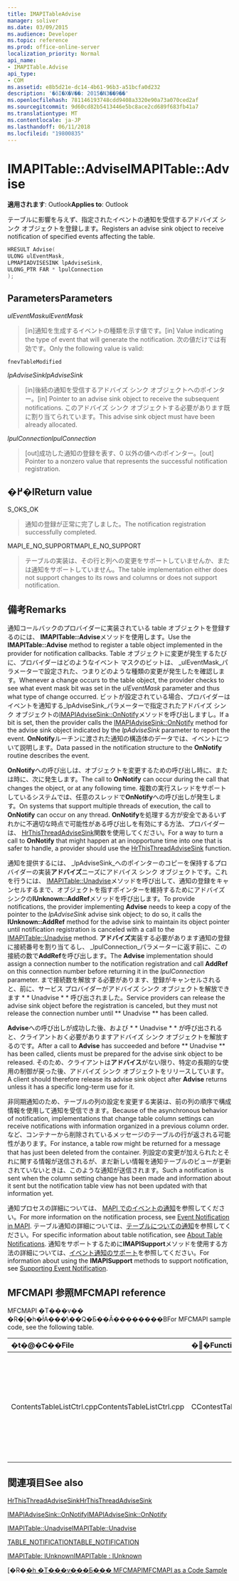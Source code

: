 ```yaml
---
title: IMAPITableAdvise
manager: soliver
ms.date: 03/09/2015
ms.audience: Developer
ms.topic: reference
ms.prod: office-online-server
localization_priority: Normal
api_name:
- IMAPITable.Advise
api_type:
- COM
ms.assetid: e8b5d21e-dc14-4b61-96b3-a51bcfa0d232
description: '�ŏI�X�V��: 2015�N3��9��'
ms.openlocfilehash: 781146193748cdd9408a3320e90a73a070ced2af
ms.sourcegitcommit: 9d60cd82b5413446e5bc8ace2cd689f683fb41a7
ms.translationtype: MT
ms.contentlocale: ja-JP
ms.lasthandoff: 06/11/2018
ms.locfileid: "19800835"
---
```

# <a name="imapitableadvise"></a><span data-ttu-id="29ea2-103">IMAPITable::Advise</span><span class="sxs-lookup"><span data-stu-id="29ea2-103">IMAPITable::Advise</span></span>

  
  
<span data-ttu-id="29ea2-104">**適用されます**: Outlook</span><span class="sxs-lookup"><span data-stu-id="29ea2-104">**Applies to**: Outlook</span></span> 
  
<span data-ttu-id="29ea2-105">テーブルに影響を与えず、指定されたイベントの通知を受信するアドバイズ シンク オブジェクトを登録します。</span><span class="sxs-lookup"><span data-stu-id="29ea2-105">Registers an advise sink object to receive notification of specified events affecting the table.</span></span>
  
```cpp
HRESULT Advise(
ULONG ulEventMask,
LPMAPIADVISESINK lpAdviseSink,
ULONG_PTR FAR * lpulConnection
);
```

## <a name="parameters"></a><span data-ttu-id="29ea2-106">Parameters</span><span class="sxs-lookup"><span data-stu-id="29ea2-106">Parameters</span></span>

 <span data-ttu-id="29ea2-107">_ulEventMask_</span><span class="sxs-lookup"><span data-stu-id="29ea2-107">_ulEventMask_</span></span>
  
> <span data-ttu-id="29ea2-108">[in]通知を生成するイベントの種類を示す値です。</span><span class="sxs-lookup"><span data-stu-id="29ea2-108">[in] Value indicating the type of event that will generate the notification.</span></span> <span data-ttu-id="29ea2-109">次の値だけでは有効です。</span><span class="sxs-lookup"><span data-stu-id="29ea2-109">Only the following value is valid:</span></span>
    
 `fnevTableModified`
  
 <span data-ttu-id="29ea2-110">_lpAdviseSink_</span><span class="sxs-lookup"><span data-stu-id="29ea2-110">_lpAdviseSink_</span></span>
  
> <span data-ttu-id="29ea2-111">[in]後続の通知を受信するアドバイズ シンク オブジェクトへのポインター。</span><span class="sxs-lookup"><span data-stu-id="29ea2-111">[in] Pointer to an advise sink object to receive the subsequent notifications.</span></span> <span data-ttu-id="29ea2-112">このアドバイズ シンク オブジェクトする必要があります既に割り当てられています。</span><span class="sxs-lookup"><span data-stu-id="29ea2-112">This advise sink object must have been already allocated.</span></span>
    
 <span data-ttu-id="29ea2-113">_lpulConnection_</span><span class="sxs-lookup"><span data-stu-id="29ea2-113">_lpulConnection_</span></span>
  
> <span data-ttu-id="29ea2-114">[out]成功した通知の登録を表す、0 以外の値へのポインター。</span><span class="sxs-lookup"><span data-stu-id="29ea2-114">[out] Pointer to a nonzero value that represents the successful notification registration.</span></span>
    
## <a name="return-value"></a><span data-ttu-id="29ea2-115">�߂�l</span><span class="sxs-lookup"><span data-stu-id="29ea2-115">Return value</span></span>

<span data-ttu-id="29ea2-116">S_OK</span><span class="sxs-lookup"><span data-stu-id="29ea2-116">S_OK</span></span> 
  
> <span data-ttu-id="29ea2-117">通知の登録が正常に完了しました。</span><span class="sxs-lookup"><span data-stu-id="29ea2-117">The notification registration successfully completed.</span></span>
    
<span data-ttu-id="29ea2-118">MAPI_E_NO_SUPPORT</span><span class="sxs-lookup"><span data-stu-id="29ea2-118">MAPI_E_NO_SUPPORT</span></span> 
  
> <span data-ttu-id="29ea2-119">テーブルの実装は、その行と列への変更をサポートしていませんか、または通知をサポートしていません。</span><span class="sxs-lookup"><span data-stu-id="29ea2-119">The table implementation either does not support changes to its rows and columns or does not support notification.</span></span>
    
## <a name="remarks"></a><span data-ttu-id="29ea2-120">備考</span><span class="sxs-lookup"><span data-stu-id="29ea2-120">Remarks</span></span>

<span data-ttu-id="29ea2-121">通知コールバックのプロバイダーに実装されている table オブジェクトを登録するのには、 **IMAPITable::Advise**メソッドを使用します。</span><span class="sxs-lookup"><span data-stu-id="29ea2-121">Use the **IMAPITable::Advise** method to register a table object implemented in the provider for notification callbacks.</span></span> <span data-ttu-id="29ea2-122">Table オブジェクトに変更が発生するたびに、プロバイダーはどのようなイベント マスクのビットは、 _ulEventMask_パラメーターで設定された、つまりどのような種類の変更が発生したを確認します。</span><span class="sxs-lookup"><span data-stu-id="29ea2-122">Whenever a change occurs to the table object, the provider checks to see what event mask bit was set in the  _ulEventMask_ parameter and thus what type of change occurred.</span></span> <span data-ttu-id="29ea2-123">ビットが設定されている場合、プロバイダーはイベントを通知する_lpAdviseSink_パラメーターで指定されたアドバイズ シンク オブジェクトの[IMAPIAdviseSink::OnNotify](imapiadvisesink-onnotify.md)メソッドを呼び出しますし。</span><span class="sxs-lookup"><span data-stu-id="29ea2-123">If a bit is set, then the provider calls the [IMAPIAdviseSink::OnNotify](imapiadvisesink-onnotify.md) method for the advise sink object indicated by the  _lpAdviseSink_ parameter to report the event.</span></span> <span data-ttu-id="29ea2-124">**OnNotify**ルーチンに渡された通知の構造体のデータでは、イベントについて説明します。</span><span class="sxs-lookup"><span data-stu-id="29ea2-124">Data passed in the notification structure to the **OnNotify** routine describes the event.</span></span> 
  
<span data-ttu-id="29ea2-125">**OnNotify**への呼び出しは、オブジェクトを変更するための呼び出し時に、または時に、次に発生します。</span><span class="sxs-lookup"><span data-stu-id="29ea2-125">The call to **OnNotify** can occur during the call that changes the object, or at any following time.</span></span> <span data-ttu-id="29ea2-126">複数の実行スレッドをサポートしているシステムでは、任意のスレッドで**OnNotify**への呼び出しが発生します。</span><span class="sxs-lookup"><span data-stu-id="29ea2-126">On systems that support multiple threads of execution, the call to **OnNotify** can occur on any thread.</span></span> <span data-ttu-id="29ea2-127">**OnNotify**を処理する方が安全であるいずれかに不適切な時点で可能性がある呼び出しを有効にする方法、プロバイダーは、 [HrThisThreadAdviseSink](hrthisthreadadvisesink.md)関数を使用してください。</span><span class="sxs-lookup"><span data-stu-id="29ea2-127">For a way to turn a call to **OnNotify** that might happen at an inopportune time into one that is safer to handle, a provider should use the [HrThisThreadAdviseSink](hrthisthreadadvisesink.md) function.</span></span> 
  
<span data-ttu-id="29ea2-128">通知を提供するには、 _lpAdviseSink_へのポインターのコピーを保持するプロバイダーの実装**アドバイズ**ニーズにアドバイス シンク オブジェクトです。これを行うには、 [IMAPITable::Unadvise](imapitable-unadvise.md)メソッドを呼び出して、通知の登録をキャンセルするまで、オブジェクトを指すポインターを維持するためにアドバイズ シンクの**IUnknown::AddRef**メソッドを呼び出します。</span><span class="sxs-lookup"><span data-stu-id="29ea2-128">To provide notifications, the provider implementing **Advise** needs to keep a copy of the pointer to the  _lpAdviseSink_ advise sink object; to do so, it calls the **IUnknown::AddRef** method for the advise sink to maintain its object pointer until notification registration is canceled with a call to the [IMAPITable::Unadvise](imapitable-unadvise.md) method.</span></span> <span data-ttu-id="29ea2-129">**アドバイズ**実装する必要があります通知の登録に接続番号を割り当てるし、 _lpulConnection_パラメーターに返す前に、この接続の数で**AddRef**を呼び出します。</span><span class="sxs-lookup"><span data-stu-id="29ea2-129">The **Advise** implementation should assign a connection number to the notification registration and call **AddRef** on this connection number before returning it in the  _lpulConnection_ parameter.</span></span> <span data-ttu-id="29ea2-130">まで接続数を解放する必要があります、登録がキャンセルされると、前に、サービス プロバイダーがアドバイズ シンク オブジェクトを解放できます * * Unadvise * * 呼び出されました。</span><span class="sxs-lookup"><span data-stu-id="29ea2-130">Service providers can release the advise sink object before the registration is canceled, but they must not release the connection number until ** Unadvise ** has been called.</span></span> 
  
<span data-ttu-id="29ea2-131">**Advise**への呼び出しが成功した後、および * * Unadvise * * が呼び出されると、クライアントおく必要がありますアドバイズ シンク オブジェクトを解放するのです。</span><span class="sxs-lookup"><span data-stu-id="29ea2-131">After a call to **Advise** has succeeded and before ** Unadvise ** has been called, clients must be prepared for the advise sink object to be released.</span></span> <span data-ttu-id="29ea2-132">そのため、クライアントは**アドバイス**がない限り、特定の長期的な使用の制御が戻った後、アドバイズ シンク オブジェクトをリリースしています。</span><span class="sxs-lookup"><span data-stu-id="29ea2-132">A client should therefore release its advise sink object after **Advise** returns unless it has a specific long-term use for it.</span></span> 
  
<span data-ttu-id="29ea2-133">非同期通知のため、テーブルの列の設定を変更する実装は、前の列の順序で構成情報を使用して通知を受信できます。</span><span class="sxs-lookup"><span data-stu-id="29ea2-133">Because of the asynchronous behavior of notification, implementations that change table column settings can receive notifications with information organized in a previous column order.</span></span> <span data-ttu-id="29ea2-134">など、コンテナーから削除されているメッセージのテーブルの行が返される可能性があります。</span><span class="sxs-lookup"><span data-stu-id="29ea2-134">For instance, a table row might be returned for a message that has just been deleted from the container.</span></span> <span data-ttu-id="29ea2-135">列設定の変更が加えられたとそれに関する情報が送信されるが、まだ新しい情報を通知テーブルのビューが更新されていないときは、このような通知が送信されます。</span><span class="sxs-lookup"><span data-stu-id="29ea2-135">Such a notification is sent when the column setting change has been made and information about it sent but the notification table view has not been updated with that information yet.</span></span>
  
<span data-ttu-id="29ea2-136">通知プロセスの詳細については、 [MAPI でのイベントの通知](event-notification-in-mapi.md)を参照してください。</span><span class="sxs-lookup"><span data-stu-id="29ea2-136">For more information on the notification process, see [Event Notification in MAPI](event-notification-in-mapi.md).</span></span> <span data-ttu-id="29ea2-137">テーブル通知の詳細については、[テーブルについての通知](about-table-notifications.md)を参照してください。</span><span class="sxs-lookup"><span data-stu-id="29ea2-137">For specific information about table notification, see [About Table Notifications](about-table-notifications.md).</span></span> <span data-ttu-id="29ea2-138">通知をサポートするために**IMAPISupport**メソッドを使用する方法の詳細については、[イベント通知のサポート](supporting-event-notification.md)を参照してください。</span><span class="sxs-lookup"><span data-stu-id="29ea2-138">For information about using the **IMAPISupport** methods to support notification, see [Supporting Event Notification](supporting-event-notification.md).</span></span>
  
## <a name="mfcmapi-reference"></a><span data-ttu-id="29ea2-139">MFCMAPI 参照</span><span class="sxs-lookup"><span data-stu-id="29ea2-139">MFCMAPI reference</span></span>

<span data-ttu-id="29ea2-140">MFCMAPI �T���v�� �R�[�h�ł́A���̕\��Q�Ƃ��Ă��������B</span><span class="sxs-lookup"><span data-stu-id="29ea2-140">For MFCMAPI sample code, see the following table.</span></span>
  
|<span data-ttu-id="29ea2-141">**�t�@�C��**</span><span class="sxs-lookup"><span data-stu-id="29ea2-141">**File**</span></span>|<span data-ttu-id="29ea2-142">**�֐�**</span><span class="sxs-lookup"><span data-stu-id="29ea2-142">**Function**</span></span>|<span data-ttu-id="29ea2-143">**�R�����g**</span><span class="sxs-lookup"><span data-stu-id="29ea2-143">**Comment**</span></span>|
|:-----|:-----|:-----|
|<span data-ttu-id="29ea2-144">ContentsTableListCtrl.cpp</span><span class="sxs-lookup"><span data-stu-id="29ea2-144">ContentsTableListCtrl.cpp</span></span>  <br/> |<span data-ttu-id="29ea2-145">CContestTableListCtrl::NotificationOn</span><span class="sxs-lookup"><span data-stu-id="29ea2-145">CContestTableListCtrl::NotificationOn</span></span>  <br/> |<span data-ttu-id="29ea2-146">MFCMAPI では、 **IMAPITable::Advise**メソッドを使用して、常に最新情報を表形式ビューを許可する通知を登録します。</span><span class="sxs-lookup"><span data-stu-id="29ea2-146">MFCMAPI uses the **IMAPITable::Advise** method to register for notifications to allow the table view to stay current.</span></span>  <br/> |
   
## <a name="see-also"></a><span data-ttu-id="29ea2-147">関連項目</span><span class="sxs-lookup"><span data-stu-id="29ea2-147">See also</span></span>



[<span data-ttu-id="29ea2-148">HrThisThreadAdviseSink</span><span class="sxs-lookup"><span data-stu-id="29ea2-148">HrThisThreadAdviseSink</span></span>](hrthisthreadadvisesink.md)
  
[<span data-ttu-id="29ea2-149">IMAPIAdviseSink::OnNotify</span><span class="sxs-lookup"><span data-stu-id="29ea2-149">IMAPIAdviseSink::OnNotify</span></span>](imapiadvisesink-onnotify.md)
  
[<span data-ttu-id="29ea2-150">IMAPITable::Unadvise</span><span class="sxs-lookup"><span data-stu-id="29ea2-150">IMAPITable::Unadvise</span></span>](imapitable-unadvise.md)
  
[<span data-ttu-id="29ea2-151">TABLE_NOTIFICATION</span><span class="sxs-lookup"><span data-stu-id="29ea2-151">TABLE_NOTIFICATION</span></span>](table_notification.md)
  
[<span data-ttu-id="29ea2-152">IMAPITable: IUnknown</span><span class="sxs-lookup"><span data-stu-id="29ea2-152">IMAPITable : IUnknown</span></span>](imapitableiunknown.md)


<span data-ttu-id="29ea2-153">[�R�[�h �T���v���Ƃ��� MFCMAPI](mfcmapi-as-a-code-sample.md)</span><span class="sxs-lookup"><span data-stu-id="29ea2-153">[MFCMAPI as a Code Sample](mfcmapi-as-a-code-sample.md)</span></span>

